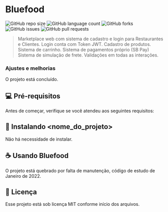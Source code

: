 # Bluefood

<!---Esses são exemplos. Veja https://shields.io para outras pessoas ou para personalizar este conjunto de escudos. Você pode querer incluir dependências, status do projeto e informações de licença aqui--->

![GitHub repo size](https://img.shields.io/github/repo-size/eduardomellog/Bluefood-sistemaWeb?style=for-the-badge)
![GitHub language count](https://img.shields.io/github/languages/count/eduardomellog/Bluefood-sistemaWeb?style=for-the-badge)
![GitHub forks](https://img.shields.io/github/forks/eduardomellog/Bluefood-sistemaWeb?style=for-the-badge)
![GitHub issues](https://img.shields.io/github/issues/eduardomellog/Bluefood-sistemaWeb?style=for-the-badge)
![GitHub pull requests](https://img.shields.io/github/issues-pr/eduardomellog/Bluefood-sistemaWeb?style=for-the-badge)

> Marketplace web com sistema de cadastro e login para Restaurantes e Clientes.
> Login conta com Token JWT.
> Cadastro de produtos.
> Sistema de carrinho.
> Sistema de pagamentos próprio (SB Pay)
> Sistema de simulação de frete.
> Validações em todas as interações.

### Ajustes e melhorias

O projeto está concluído.

## 💻 Pré-requisitos

Antes de começar, verifique se você atendeu aos seguintes requisitos:

## 🚀 Instalando <nome_do_projeto>

Não há necessidade de instalar.

## ☕ Usando Bluefood

O projeto está quebrado por falta de manutenção, código de estudo de Janeiro de 2022.

## 📝 Licença

Esse projeto está sob licença MIT conforme início dos arquivos.
